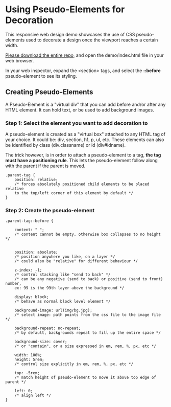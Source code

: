 #  Using Pseudo-Elements for Decoration
 
This responsive web design demo showcases the use of CSS pseudo-elements used to decorate a design once the viewport reaches a certain width.

[Please download the entire repo](https://github.com/JACGWD/Using-Pseudo-Elements-for-Decoration/archive/refs/heads/main.zip), and open the demo/index.html file in your web browser.

In your web inspector, expand the \<section> tags, and select the **::before** pseudo-element to see its styling.

## Creating Pseudo-Elements

A Pseudo-Element is a "virtual div" that you can add before and/or after any HTML element. It can hold text, or be used to add background images. 


### Step 1: Select the element you want to add decoration to 

A pseudo-element is created as a "virtual box" attached to any HTML tag of your choice. It could be: div, section, h1, p, ul, etc. These elements can also be identified by class (div.classname) or id (div#idname).

The trick however, is in order to attach a pseudo-element to a tag, **the tag must have a positioning rule**. This lets the pseudo-element follow along with the parent if the parent is moved.



    .parent-tag {
        position: relative;
        /* forces absolutely positioned child elements to be placed relative 
        to the top/left corner of this element by default */
    }

### Step 2: Create the pseudo-element


    .parent-tag::before {
        
        content: " "; 
        /* content cannot be empty, otherwise box collapses to no height */


        position: absolute;   
        /* position anywhere you like, on a layer */
        /* could also be "relative" for different behaviour */

        z-index: -1;
        /* control stacking like "send to back" */
        /* can be any negative (send to back) or positive (send to front) number, 
        ex: 99 is the 99th layer above the background */

        display: block;
        /* behave as normal block level element */

        background-image: url(img/bg.jpg);
        /* select image: path points from the css file to the image file */

        background-repeat: no-repeat;
        /* by default, backgrounds repeat to fill up the entire space */

        background-size: cover; 
        /* or "contain", or a size expressed in em, rem, %, px, etc */
        
        width: 100%;
        height: 5rem;
        /* control size explicitly in em, rem, %, px, etc */

        top: -5rem; 
        /* match height of pseudo-element to move it above top edge of parent */

        left: 0;
        /* align left */
    }